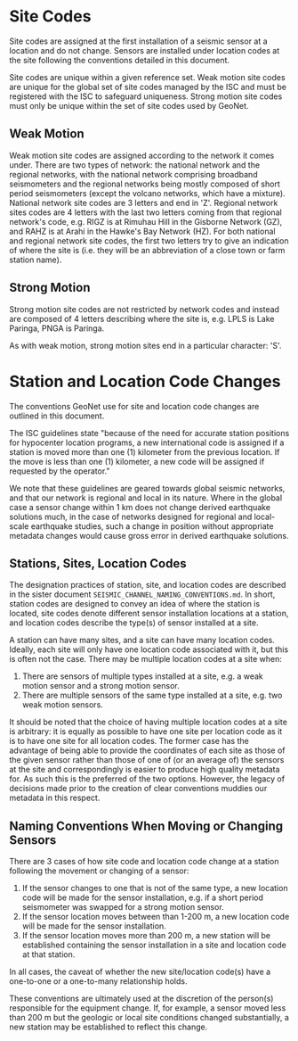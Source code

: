 # Site Codes

Site codes are assigned at the first installation of a seismic sensor at a location and do not change. Sensors are installed under location codes at the site following the conventions detailed in this document.

Site codes are unique within a given reference set. Weak motion site codes are unique for the global set of site codes managed by the ISC and must be registered with the ISC to safeguard uniqueness. Strong motion site codes must only be unique within the set of site codes used by GeoNet.     


## Weak Motion

Weak motion site codes are assigned according to the network it comes under. There are two types of network: the national network and the regional networks, with the national network comprising broadband seismometers and the regional networks being mostly composed of short period seismometers (except the volcano networks, which have a mixture). National network site codes are 3 letters and end in 'Z'. Regional network sites codes are 4 letters with the last two letters coming from that regional network's code, e.g. RIGZ is at Rimuhau Hill in the Gisborne Network (GZ), and RAHZ is at Arahi in the Hawke's Bay Network (HZ). For both national and regional network site codes, the first two letters try to give an indication of where the site is (i.e. they will be an abbreviation of a close town or farm station name).

## Strong Motion

Strong motion site codes are not restricted by network codes and instead are composed of 4 letters describing where the site is, e.g. LPLS is Lake Paringa, PNGA is Paringa.

As with weak motion, strong motion sites end in a particular character: 'S'.

# Station and Location Code Changes

The conventions GeoNet use for site and location code changes are outlined in this document.

The ISC guidelines state "because of the need for accurate station positions for hypocenter location programs, a new international code is assigned if a station is moved more than one (1) kilometer from the previous location. If the move is less than one (1) kilometer, a new code will be assigned if requested by the operator."

We note that these guidelines are geared towards global seismic networks, and that our network is regional and local in its nature. Where in the global case a sensor change within 1 km does not change derived earthquake solutions much, in the case of networks designed for regional and local-scale earthquake studies, such a change in position without appropriate metadata changes would cause gross error in derived earthquake solutions.

## Stations, Sites, Location Codes

The designation practices of station, site, and location codes are described in the sister document `SEISMIC_CHANNEL_NAMING_CONVENTIONS.md`.  In short, station codes are designed to convey an idea of where the station is located, site codes denote different sensor installation locations at a station, and location codes describe the type(s) of sensor installed at a site.

A station can have many sites, and a site can have many location codes. Ideally, each site will only have one location code associated with it, but this is often not the case. There may be multiple location codes at a site when:
1. There are sensors of multiple types installed at a site, e.g. a weak motion sensor and a strong motion sensor.
1. There are multiple sensors of the same type installed at a site, e.g. two weak motion sensors.

It should be noted that the choice of having multiple location codes at a site is arbitrary: it is equally as possible to have one site per location code as it is to have one site for all location codes. The former case has the advantage of being able to provide the coordinates of each site as those of the given sensor rather than those of one of (or an average of) the sensors at the site and correspondingly is easier to produce high quality metadata for. As such this is the preferred of the two options. However, the legacy of decisions made prior to the creation of clear conventions muddies our metadata in this respect.

## Naming Conventions When Moving or Changing Sensors

There are 3 cases of how site code and location code change at a station following the movement or changing of a sensor:
1. If the sensor changes to one that is not of the same type, a new location code will be made for the sensor installation, e.g. if a short period seismometer was swapped for a strong motion sensor.
1. If the sensor location moves between than 1-200 m, a new location code will be made for the sensor installation.
1. If the sensor location moves more than 200 m, a new station will be established containing the sensor installation in a site and location code at that station.

In all cases, the caveat of whether the new site/location code(s) have a one-to-one or a one-to-many relationship holds. 
 
These conventions are ultimately used at the discretion of the person(s) responsible for the equipment change. If, for example, a sensor moved less than 200 m but the geologic or local site conditions changed substantially, a new station may be established to reflect this change. 